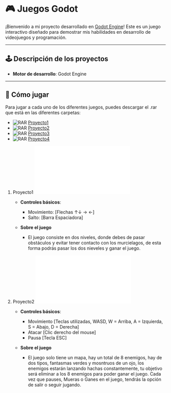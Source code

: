 # 🎮 Juegos Godot

¡Bienvenido a mi proyecto desarrollado en [Godot Engine](https://godotengine.org/)! Este es un juego interactivo diseñado para demostrar mis habilidades en desarrollo de videojuegos y programación.

---

## 🕹️ Descripción de los proyectos

- **Motor de desarrollo**: Godot Engine

---

## 🚀 Cómo jugar

Para jugar a cada uno de los diferentes juegos, puedes descargar el .rar que está en las diferentes carpetas:
- ![RAR](https://upload.wikimedia.org/wikipedia/commons/e/e6/WinRAR_Logo.png) [Proyecto1](/Proyecto1/Clase2_Entregable.rar)
- ![RAR](https://upload.wikimedia.org/wikipedia/commons/e/e6/WinRAR_Logo.png) [Proyecto2](/Proyecto2/RPG_Juan_Manuel_Morales_Garcia.rar)
- ![RAR](https://upload.wikimedia.org/wikipedia/commons/e/e6/WinRAR_Logo.png) [Proyecto3](/Proyecto3/Runner_Infinito_Juan_Manuel_Morales_Garcia.rar)
- ![RAR](https://upload.wikimedia.org/wikipedia/commons/e/e6/WinRAR_Logo.png) [Proyecto4](/Proyecto4/Entregable_Tarea1.rar)

1. Proyecto1
    ![Proyecto1](/Proyecto1/Clase2_Entregable.rar)

    - **Controles básicos**:
        - Movimiento: [Flechas ↑↓ → ←]
        - Salto: [Barra Espaciadora]

    - **Sobre el juego**
        - El juego consiste en dos niveles, donde debes de pasar obstáculos y evitar tener contacto con los murcielagos, de esta forma podrás pasar los dos nieveles y ganar el juego.

2. Proyecto2
    ![Proyecto2](/Proyecto2/RPG_Juan_Manuel_Morales_Garcia.rar)

    - **Controles básicos**:
        - Movimiento [Teclas utilizadas, WASD, W = Arriba, A = Izquierda, S = Abajo, D = Derecha]
        - Atacar [Clic derecho del mouse]
        - Pausa [Tecla ESC]

    - **Sobre el juego**
        - El juego solo tiene un mapa, hay un total de 8 enemigos, hay de dos tipos, fantasmas verdes y mosntruos de un ojo, los enemigos estarán lanzando hachas constantemente, tu objetivo será eliminar a los 8 enemigos para poder ganar el juego. Cada vez que pauses, Mueras o Ganes en el juego, tendrás la opción de salir o seguir jugando.
